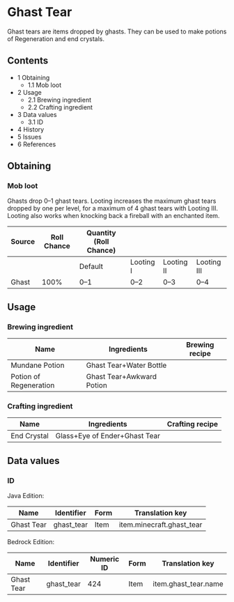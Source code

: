 # Ghast Tear
Ghast tears are items dropped by ghasts. They can be used to make potions of Regeneration and end crystals.

## Contents
- 1 Obtaining
	- 1.1 Mob loot
- 2 Usage
	- 2.1 Brewing ingredient
	- 2.2 Crafting ingredient
- 3 Data values
	- 3.1 ID
- 4 History
- 5 Issues
- 6 References

## Obtaining
### Mob loot
Ghasts drop 0–1 ghast tears. Looting increases the maximum ghast tears dropped by one per level, for a maximum of 4 ghast tears with Looting III. Looting also works when knocking back a fireball with an enchanted item.

| Source | Roll Chance | Quantity (Roll Chance) |           |            |             |
|--------|-------------|------------------------|-----------|------------|-------------|
|        |             | Default                | Looting I | Looting II | Looting III |
| Ghast  | 100%        | 0–1                    | 0–2       | 0–3        | 0–4         |

## Usage
### Brewing ingredient
| Name                   | Ingredients               | Brewing recipe |
|------------------------|---------------------------|----------------|
| Mundane Potion         | Ghast Tear+Water Bottle   |                |
| Potion of Regeneration | Ghast Tear+Awkward Potion |                |

### Crafting ingredient
| Name        | Ingredients                   | Crafting recipe |
|-------------|-------------------------------|-----------------|
| End Crystal | Glass+Eye of Ender+Ghast Tear |                 |

## Data values
### ID
Java Edition:

| Name       | Identifier | Form | Translation key           |
|------------|------------|------|---------------------------|
| Ghast Tear | ghast_tear | Item | item.minecraft.ghast_tear |

Bedrock Edition:

| Name       | Identifier | Numeric ID | Form | Translation key      |
|------------|------------|------------|------|----------------------|
| Ghast Tear | ghast_tear | 424        | Item | item.ghast_tear.name |

